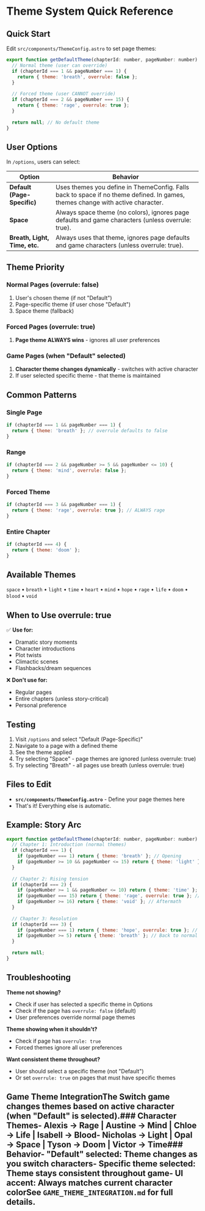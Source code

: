 # Theme System Quick Reference

## Quick Start

Edit `src/components/ThemeConfig.astro` to set page themes:

```javascript
export function getDefaultTheme(chapterId: number, pageNumber: number): ThemeConfig | null {
  // Normal theme (user can override)
  if (chapterId === 1 && pageNumber === 1) {
    return { theme: 'breath', overrule: false };
  }
  
  // Forced theme (user CANNOT override)
  if (chapterId === 2 && pageNumber === 15) {
    return { theme: 'rage', overrule: true };
  }
  
  return null; // No default theme
}
```

## User Options

In `/options`, users can select:

| Option | Behavior |
|--------|----------|
| **Default (Page-Specific)** | Uses themes you define in ThemeConfig. Falls back to space if no theme defined. In games, themes change with active character. |
| **Space** | Always space theme (no colors), ignores page defaults and game characters (unless overrule: true). |
| **Breath, Light, Time, etc.** | Always uses that theme, ignores page defaults and game characters (unless overrule: true). |

## Theme Priority

### Normal Pages (overrule: false)
1. User's chosen theme (if not "Default")
2. Page-specific theme (if user chose "Default")
3. Space theme (fallback)

### Forced Pages (overrule: true)
1. **Page theme ALWAYS wins** - ignores all user preferences

### Game Pages (when "Default" selected)
1. **Character theme changes dynamically** - switches with active character
2. If user selected specific theme - that theme is maintained

## Common Patterns

### Single Page
```javascript
if (chapterId === 1 && pageNumber === 1) {
  return { theme: 'breath' }; // overrule defaults to false
}
```

### Range
```javascript
if (chapterId === 2 && pageNumber >= 5 && pageNumber <= 10) {
  return { theme: 'mind', overrule: false };
}
```

### Forced Theme
```javascript
if (chapterId === 3 && pageNumber === 1) {
  return { theme: 'rage', overrule: true }; // ALWAYS rage
}
```

### Entire Chapter
```javascript
if (chapterId === 4) {
  return { theme: 'doom' };
}
```

## Available Themes

`space` • `breath` • `light` • `time` • `heart` • `mind` • `hope` • `rage` • `life` • `doom` • `blood` • `void`

## When to Use overrule: true

✅ **Use for:**
- Dramatic story moments
- Character introductions
- Plot twists
- Climactic scenes
- Flashbacks/dream sequences

❌ **Don't use for:**
- Regular pages
- Entire chapters (unless story-critical)
- Personal preference

## Testing

1. Visit `/options` and select "Default (Page-Specific)"
2. Navigate to a page with a defined theme
3. See the theme applied
4. Try selecting "Space" - page themes are ignored (unless overrule: true)
5. Try selecting "Breath" - all pages use breath (unless overrule: true)

## Files to Edit

- **`src/components/ThemeConfig.astro`** - Define your page themes here
- That's it! Everything else is automatic.

## Example: Story Arc

```javascript
export function getDefaultTheme(chapterId: number, pageNumber: number): ThemeConfig | null {
  // Chapter 1: Introduction (normal themes)
  if (chapterId === 1) {
    if (pageNumber === 1) return { theme: 'breath' }; // Opening
    if (pageNumber >= 10 && pageNumber <= 15) return { theme: 'light' }; // Happy moment
  }
  
  // Chapter 2: Rising tension
  if (chapterId === 2) {
    if (pageNumber >= 1 && pageNumber <= 10) return { theme: 'time' }; // Building tension
    if (pageNumber === 15) return { theme: 'rage', overrule: true }; // CLIMAX - forced!
    if (pageNumber >= 16) return { theme: 'void' }; // Aftermath
  }
  
  // Chapter 3: Resolution
  if (chapterId === 3) {
    if (pageNumber === 1) return { theme: 'hope', overrule: true }; // New beginning - forced!
    if (pageNumber >= 5) return { theme: 'breath' }; // Back to normal
  }
  
  return null;
}
```

## Troubleshooting

**Theme not showing?**
- Check if user has selected a specific theme in Options
- Check if the page has `overrule: false` (default)
- User preferences override normal page themes

**Theme showing when it shouldn't?**
- Check if page has `overrule: true`
- Forced themes ignore all user preferences

**Want consistent theme throughout?**
- User should select a specific theme (not "Default")
- Or set `overrule: true` on pages that must have specific themes
## Game Theme IntegrationThe Switch game changes themes based on active character (when "Default" is selected).### Character Themes- **Alexis** → Rage | **Austine** → Mind | **Chloe** → Life | **Isabell** → Blood- **Nicholas** → Light | **Opal** → Space | **Tyson** → Doom | **Victor** → Time### Behavior- **"Default" selected**: Theme changes as you switch characters- **Specific theme selected**: Theme stays consistent throughout game- **UI accent**: Always matches current character colorSee `GAME_THEME_INTEGRATION.md` for full details.
